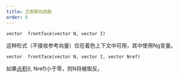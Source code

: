 ```yaml
---
title: 正面朝向函数
order: 8
---
```

`vector  frontface(vector N, vector I)`

这种形式（不接收参考向量）仅在着色上下文中可用，其中使用Ng变量。

`vector  frontface(vector N, vector I, vector Nref)`

如果[点积](dot.html "返回参数之间的点积")(I, Nref)小于零，则N将被取反。